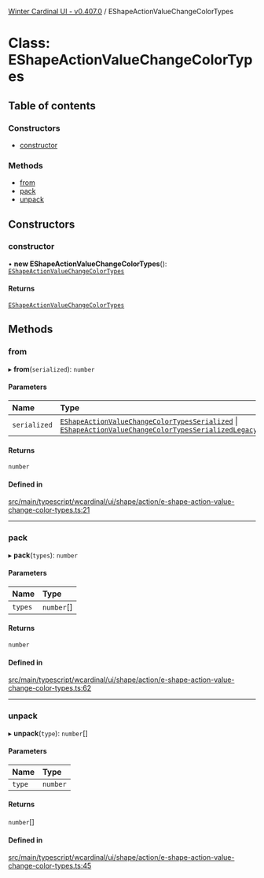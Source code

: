 [Winter Cardinal UI - v0.407.0](../index.md) / EShapeActionValueChangeColorTypes

# Class: EShapeActionValueChangeColorTypes

## Table of contents

### Constructors

- [constructor](EShapeActionValueChangeColorTypes.md#constructor)

### Methods

- [from](EShapeActionValueChangeColorTypes.md#from)
- [pack](EShapeActionValueChangeColorTypes.md#pack)
- [unpack](EShapeActionValueChangeColorTypes.md#unpack)

## Constructors

### constructor

• **new EShapeActionValueChangeColorTypes**(): [`EShapeActionValueChangeColorTypes`](EShapeActionValueChangeColorTypes.md)

#### Returns

[`EShapeActionValueChangeColorTypes`](EShapeActionValueChangeColorTypes.md)

## Methods

### from

▸ **from**(`serialized`): `number`

#### Parameters

| Name | Type |
| :------ | :------ |
| `serialized` | [`EShapeActionValueChangeColorTypesSerialized`](../interfaces/EShapeActionValueChangeColorTypesSerialized.md) \| [`EShapeActionValueChangeColorTypesSerializedLegacy`](../interfaces/EShapeActionValueChangeColorTypesSerializedLegacy.md) |

#### Returns

`number`

#### Defined in

[src/main/typescript/wcardinal/ui/shape/action/e-shape-action-value-change-color-types.ts:21](https://github.com/winter-cardinal/winter-cardinal-ui/blob/v0.407.0/src/main/typescript/wcardinal/ui/shape/action/e-shape-action-value-change-color-types.ts#L21)

___

### pack

▸ **pack**(`types`): `number`

#### Parameters

| Name | Type |
| :------ | :------ |
| `types` | `number`[] |

#### Returns

`number`

#### Defined in

[src/main/typescript/wcardinal/ui/shape/action/e-shape-action-value-change-color-types.ts:62](https://github.com/winter-cardinal/winter-cardinal-ui/blob/v0.407.0/src/main/typescript/wcardinal/ui/shape/action/e-shape-action-value-change-color-types.ts#L62)

___

### unpack

▸ **unpack**(`type`): `number`[]

#### Parameters

| Name | Type |
| :------ | :------ |
| `type` | `number` |

#### Returns

`number`[]

#### Defined in

[src/main/typescript/wcardinal/ui/shape/action/e-shape-action-value-change-color-types.ts:45](https://github.com/winter-cardinal/winter-cardinal-ui/blob/v0.407.0/src/main/typescript/wcardinal/ui/shape/action/e-shape-action-value-change-color-types.ts#L45)
